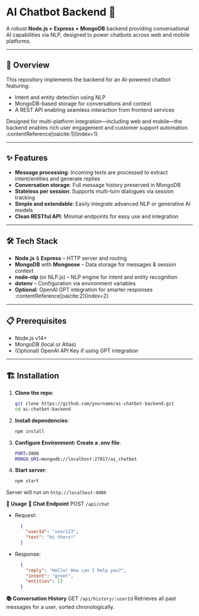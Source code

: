 # AI Chatbot Backend 🧠

A robust **Node.js + Express + MongoDB** backend providing conversational AI capabilities via NLP, designed to power chatbots across web and mobile platforms.

---

## 📝 Overview

This repository implements the backend for an AI-powered chatbot featuring:

- Intent and entity detection using NLP  
- MongoDB-based storage for conversations and context  
- A REST API enabling seamless interaction from frontend services

Designed for multi-platform integration—including web and mobile—the backend enables rich user engagement and customer support automation. :contentReference[oaicite:1]{index=1}

---

## ✨ Features

- **Message processing**: Incoming texts are processed to extract intent/entities and generate replies  
- **Conversation storage**: Full message history preserved in MongoDB  
- **Stateless per session**: Supports multi-turn dialogues via session tracking  
- **Simple and extendable**: Easily integrate advanced NLP or generative AI models  
- **Clean RESTful API**: Minimal endpoints for easy use and integration

---

## 🛠️ Tech Stack

- **Node.js** & **Express** – HTTP server and routing  
- **MongoDB** with **Mongoose** – Data storage for messages & session context  
- **node-nlp** (or NLP.js) – NLP engine for intent and entity recognition  
- **dotenv** – Configuration via environment variables  
- **Optional**: OpenAI GPT integration for smarter responses :contentReference[oaicite:2]{index=2}

---

## 📋 Prerequisites

- Node.js v14+  
- MongoDB (local or Atlas)  
- (Optional) OpenAI API Key if using GPT integration

---

## 🏗️ Installation

1. **Clone the repo**:
   ```bash
   git clone https://github.com/yourname/ai-chatbot-backend.git
   cd ai-chatbot-backend
   
2. **Install dependencies**:
   ```bash
   npm install
   
3. **Configure Environment: Create a .env file**:
   ```bash
   PORT=3000
   MONGO_URI=mongodb://localhost:27017/ai_chatbot
   
4. **Start server**:
   ```bash
   npm start

Server will run on `http://localhost:4000`

**🚀 Usage**
**🔄 Chat Endpoint**
POST `/api/chat`

- Request:
  ```json
    {
      "userId": "user123",
      "text": "Hi there!"
    }

- Response:
  ```json
    {
      "reply": "Hello! How can I help you?",
      "intent": "greet",
      "entities": []
    }
  
**📚 Conversation History**
GET `/api/history/:userId`
Retrieves all past messages for a user, sorted chronologically.
